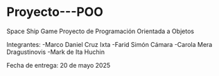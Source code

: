 # Proyecto---POO
Space Ship Game
Proyecto de Programación Orientada a Objetos 

Integrantes: 
-Marco Daniel Cruz Ixta 
-Farid Simón Cámara 
-Carola Mera Dragustinovis
-Mark de Ita Huchin

Fecha de entrega: 20 de mayo 2025
